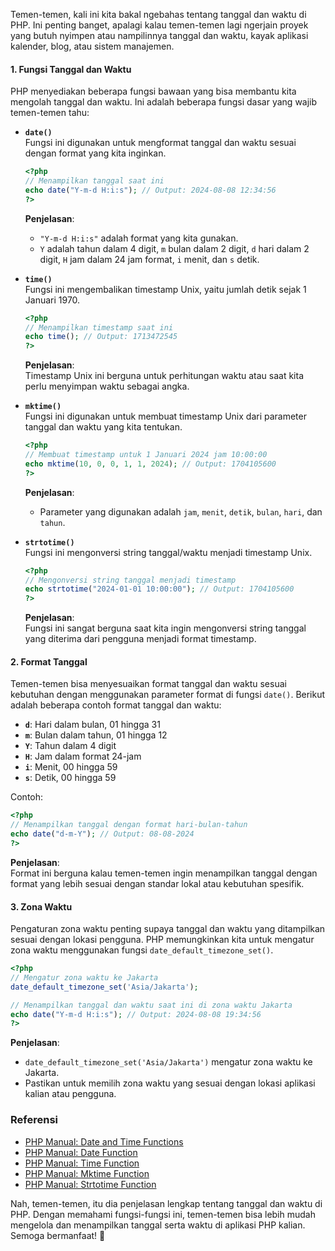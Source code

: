 Temen-temen, kali ini kita bakal ngebahas tentang tanggal dan waktu di PHP. Ini penting banget, apalagi kalau temen-temen lagi ngerjain proyek yang butuh nyimpen atau nampilinnya tanggal dan waktu, kayak aplikasi kalender, blog, atau sistem manajemen.

#### 1. Fungsi Tanggal dan Waktu

PHP menyediakan beberapa fungsi bawaan yang bisa membantu kita mengolah tanggal dan waktu. Ini adalah beberapa fungsi dasar yang wajib temen-temen tahu:

- **`date()`**  
  Fungsi ini digunakan untuk mengformat tanggal dan waktu sesuai dengan format yang kita inginkan.

  ```php
  <?php
  // Menampilkan tanggal saat ini
  echo date("Y-m-d H:i:s"); // Output: 2024-08-08 12:34:56
  ?>
  ```

  **Penjelasan**:  
  - `"Y-m-d H:i:s"` adalah format yang kita gunakan.  
  - `Y` adalah tahun dalam 4 digit, `m` bulan dalam 2 digit, `d` hari dalam 2 digit, `H` jam dalam 24 jam format, `i` menit, dan `s` detik.

- **`time()`**  
  Fungsi ini mengembalikan timestamp Unix, yaitu jumlah detik sejak 1 Januari 1970.

  ```php
  <?php
  // Menampilkan timestamp saat ini
  echo time(); // Output: 1713472545
  ?>
  ```

  **Penjelasan**:  
  Timestamp Unix ini berguna untuk perhitungan waktu atau saat kita perlu menyimpan waktu sebagai angka.

- **`mktime()`**  
  Fungsi ini digunakan untuk membuat timestamp Unix dari parameter tanggal dan waktu yang kita tentukan.

  ```php
  <?php
  // Membuat timestamp untuk 1 Januari 2024 jam 10:00:00
  echo mktime(10, 0, 0, 1, 1, 2024); // Output: 1704105600
  ?>
  ```

  **Penjelasan**:  
  - Parameter yang digunakan adalah `jam`, `menit`, `detik`, `bulan`, `hari`, dan `tahun`.

- **`strtotime()`**  
  Fungsi ini mengonversi string tanggal/waktu menjadi timestamp Unix.

  ```php
  <?php
  // Mengonversi string tanggal menjadi timestamp
  echo strtotime("2024-01-01 10:00:00"); // Output: 1704105600
  ?>
  ```

  **Penjelasan**:  
  Fungsi ini sangat berguna saat kita ingin mengonversi string tanggal yang diterima dari pengguna menjadi format timestamp.

#### 2. Format Tanggal

Temen-temen bisa menyesuaikan format tanggal dan waktu sesuai kebutuhan dengan menggunakan parameter format di fungsi `date()`. Berikut adalah beberapa contoh format tanggal dan waktu:

- **`d`**: Hari dalam bulan, 01 hingga 31
- **`m`**: Bulan dalam tahun, 01 hingga 12
- **`Y`**: Tahun dalam 4 digit
- **`H`**: Jam dalam format 24-jam
- **`i`**: Menit, 00 hingga 59
- **`s`**: Detik, 00 hingga 59

Contoh:

```php
<?php
// Menampilkan tanggal dengan format hari-bulan-tahun
echo date("d-m-Y"); // Output: 08-08-2024
?>
```

**Penjelasan**:  
Format ini berguna kalau temen-temen ingin menampilkan tanggal dengan format yang lebih sesuai dengan standar lokal atau kebutuhan spesifik.

#### 3. Zona Waktu

Pengaturan zona waktu penting supaya tanggal dan waktu yang ditampilkan sesuai dengan lokasi pengguna. PHP memungkinkan kita untuk mengatur zona waktu menggunakan fungsi `date_default_timezone_set()`.

```php
<?php
// Mengatur zona waktu ke Jakarta
date_default_timezone_set('Asia/Jakarta');

// Menampilkan tanggal dan waktu saat ini di zona waktu Jakarta
echo date("Y-m-d H:i:s"); // Output: 2024-08-08 19:34:56
?>
```

**Penjelasan**:  
- `date_default_timezone_set('Asia/Jakarta')` mengatur zona waktu ke Jakarta.  
- Pastikan untuk memilih zona waktu yang sesuai dengan lokasi aplikasi kalian atau pengguna.

### Referensi

- [PHP Manual: Date and Time Functions](https://www.php.net/manual/en/book.datetime.php)
- [PHP Manual: Date Function](https://www.php.net/manual/en/function.date.php)
- [PHP Manual: Time Function](https://www.php.net/manual/en/function.time.php)
- [PHP Manual: Mktime Function](https://www.php.net/manual/en/function.mktime.php)
- [PHP Manual: Strtotime Function](https://www.php.net/manual/en/function.strtotime.php)

Nah, temen-temen, itu dia penjelasan lengkap tentang tanggal dan waktu di PHP. Dengan memahami fungsi-fungsi ini, temen-temen bisa lebih mudah mengelola dan menampilkan tanggal serta waktu di aplikasi PHP kalian. Semoga bermanfaat! 🌟
